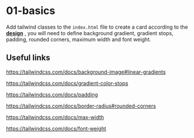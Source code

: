 # 01-basics

Add tailwind classes to the `index.html` file to create a card according to the **[design](https://www.figma.com/file/Z1VIqjmxV0wAdVLcVIhvQe/Tailwind-CSS-workshop?type=design&node-id=7-934&mode=design&t=qVE6HsYMMPJOjkgA-4)**
, you will need to define background gradient, gradient stops, padding, rounded corners, maximum width and font weight.

## Useful links

https://tailwindcss.com/docs/background-image#linear-gradients

https://tailwindcss.com/docs/gradient-color-stops

https://tailwindcss.com/docs/padding

https://tailwindcss.com/docs/border-radius#rounded-corners

https://tailwindcss.com/docs/max-width

https://tailwindcss.com/docs/font-weight
